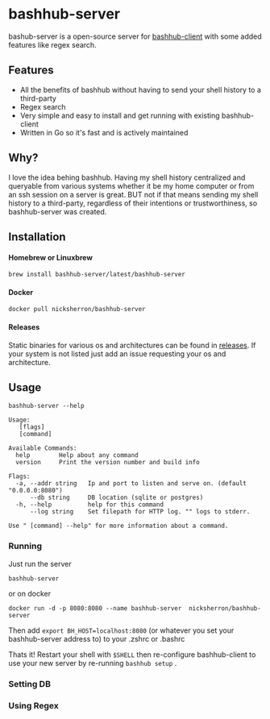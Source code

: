 # bashhub-server

bashub-server is a open-source server for  [bashhub-client](https://github.com/rcaloras/bashhub-client) with some
added features like regex search.
 
## Features 

- All the benefits of bashhub without having to send your shell history to a third-party
- Regex search  
- Very simple and easy to install and get running with existing bashhub-client
- Written in Go so it's fast and is actively maintained

## Why? 
I love the idea behing bashhub. Having my shell history centralized and queryable from various systems whether it 
be  my home computer or from an ssh session on a server is great. BUT not if that means sending my shell history to a  third-party, 
regardless of their intentions or trustworthiness, so bashhub-server was created.


## Installation

#### Homebrew or Linuxbrew
```shell script
brew install bashhub-server/latest/bashhub-server
```
#### Docker 
```shell script
docker pull nicksherron/bashhub-server
```
#### Releases 
Static binaries for various os and architectures can be found in [releases](https://github.com/nicksherron/bashhub-server/releases).
If your system is not listed just add an issue requesting your os and architecture.

## Usage 
```shell script
bashhub-server --help

Usage:
   [flags]
   [command]

Available Commands:
  help        Help about any command
  version     Print the version number and build info

Flags:
  -a, --addr string   Ip and port to listen and serve on. (default "0.0.0.0:8080")
      --db string     DB location (sqlite or postgres)
  -h, --help          help for this command
      --log string    Set filepath for HTTP log. "" logs to stderr.

Use " [command] --help" for more information about a command.

```
### Running
Just run the server 

```shell script
bashhub-server
```
or on docker 

```shell script
docker run -d -p 8080:8080 --name bashhub-server  nicksherron/bashhub-server 

```
Then add ```export BH_HOST=localhost:8080``` (or whatever you set your bashhub-server address to) to your .zshrc or .bashrc 

Thats it! Restart your shell with `$SHELL` then re-configure bashhub-client to use your new
server by re-running ```bashhub setup``` .

### Setting DB

### Using Regex

